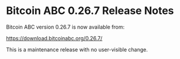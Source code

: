 # Bitcoin ABC 0.26.7 Release Notes

Bitcoin ABC version 0.26.7 is now available from:

  <https://download.bitcoinabc.org/0.26.7/>

This is a maintenance release with no user-visible change.

